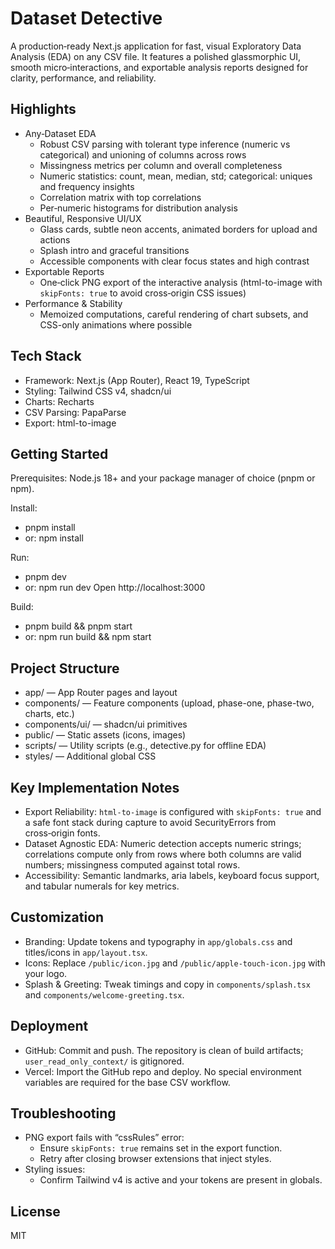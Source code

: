 # Dataset Detective

A production‑ready Next.js application for fast, visual Exploratory Data Analysis (EDA) on any CSV file. It features a polished glassmorphic UI, smooth micro‑interactions, and exportable analysis reports designed for clarity, performance, and reliability.

## Highlights

- Any‑Dataset EDA
  - Robust CSV parsing with tolerant type inference (numeric vs categorical) and unioning of columns across rows
  - Missingness metrics per column and overall completeness
  - Numeric statistics: count, mean, median, std; categorical: uniques and frequency insights
  - Correlation matrix with top correlations
  - Per‑numeric histograms for distribution analysis
- Beautiful, Responsive UI/UX
  - Glass cards, subtle neon accents, animated borders for upload and actions
  - Splash intro and graceful transitions
  - Accessible components with clear focus states and high contrast
- Exportable Reports
  - One‑click PNG export of the interactive analysis (html-to-image with `skipFonts: true` to avoid cross‑origin CSS issues)
- Performance & Stability
  - Memoized computations, careful rendering of chart subsets, and CSS-only animations where possible

## Tech Stack

- Framework: Next.js (App Router), React 19, TypeScript
- Styling: Tailwind CSS v4, shadcn/ui
- Charts: Recharts
- CSV Parsing: PapaParse
- Export: html-to-image

## Getting Started

Prerequisites: Node.js 18+ and your package manager of choice (pnpm or npm).

Install:
- pnpm install
- or: npm install

Run:
- pnpm dev
- or: npm run dev
Open http://localhost:3000

Build:
- pnpm build && pnpm start
- or: npm run build && npm start

## Project Structure

- app/ — App Router pages and layout
- components/ — Feature components (upload, phase-one, phase-two, charts, etc.)
- components/ui/ — shadcn/ui primitives
- public/ — Static assets (icons, images)
- scripts/ — Utility scripts (e.g., detective.py for offline EDA)
- styles/ — Additional global CSS

## Key Implementation Notes

- Export Reliability: `html-to-image` is configured with `skipFonts: true` and a safe font stack during capture to avoid SecurityErrors from cross‑origin fonts.
- Dataset Agnostic EDA: Numeric detection accepts numeric strings; correlations compute only from rows where both columns are valid numbers; missingness computed against total rows.
- Accessibility: Semantic landmarks, aria labels, keyboard focus support, and tabular numerals for key metrics.

## Customization

- Branding: Update tokens and typography in `app/globals.css` and titles/icons in `app/layout.tsx`.
- Icons: Replace `/public/icon.jpg` and `/public/apple-touch-icon.jpg` with your logo.
- Splash & Greeting: Tweak timings and copy in `components/splash.tsx` and `components/welcome-greeting.tsx`.

## Deployment

- GitHub: Commit and push. The repository is clean of build artifacts; `user_read_only_context/` is gitignored.
- Vercel: Import the GitHub repo and deploy. No special environment variables are required for the base CSV workflow.

## Troubleshooting

- PNG export fails with “cssRules” error:
  - Ensure `skipFonts: true` remains set in the export function.
  - Retry after closing browser extensions that inject styles.
- Styling issues:
  - Confirm Tailwind v4 is active and your tokens are present in globals.

## License

MIT
